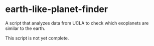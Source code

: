 # earth-like-planet-finder
A script that analyzes data from UCLA to check which exoplanets are similar to the earth.

This script is not yet complete.
